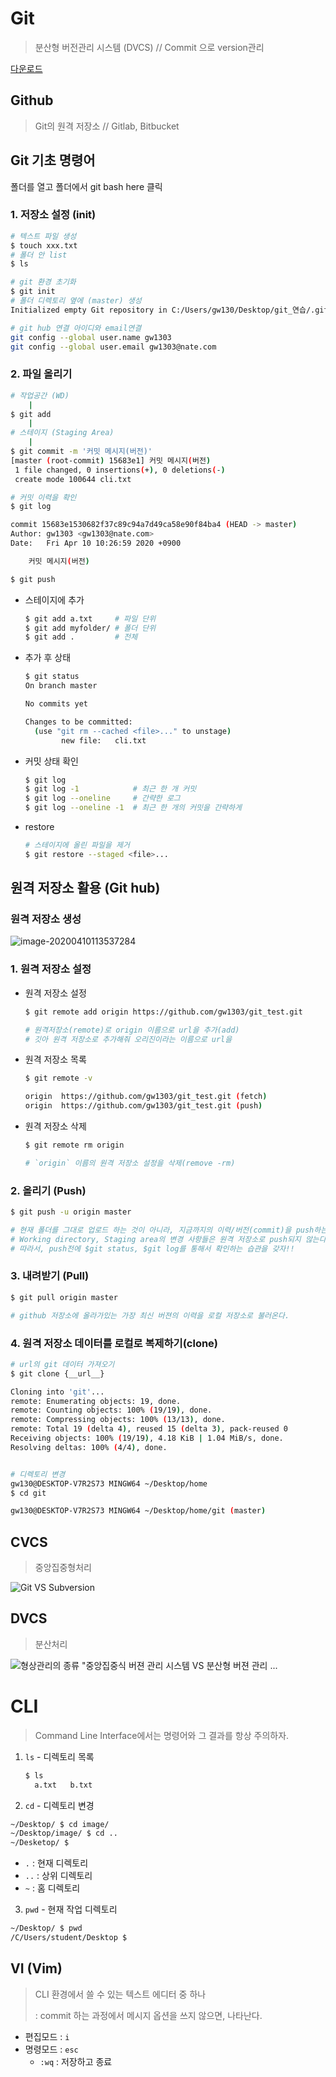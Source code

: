 # Git

>  분산형 버전관리 시스템 (DVCS)  // Commit 으로 version관리

[다운로드](**https://gitforwindows.org/**)

## Github

> Git의 원격 저장소  // Gitlab, Bitbucket



## Git 기초 명령어

폴더를 열고 폴더에서 git bash here 클릭

### 1. 저장소 설정 (init)

```bash
# 텍스트 파일 생성
$ touch xxx.txt
# 폴더 안 list
$ ls

# git 환경 초기화
$ git init
# 폴더 디렉토리 옆에 (master) 생성
Initialized empty Git repository in C:/Users/gw130/Desktop/git_연습/.git/

# git hub 연결 아이디와 email연결
git config --global user.name gw1303
git config --global user.email gw1303@nate.com
```



### 2. 파일 올리기

```bash
# 작업공간 (WD)
    |
$ git add
    |
# 스테이지 (Staging Area)
    |
$ git commit -m '커밋 메시지(버전)'
[master (root-commit) 15683e1] 커밋 메시지(버전)
 1 file changed, 0 insertions(+), 0 deletions(-)
 create mode 100644 cli.txt

# 커밋 이력을 확인
$ git log

commit 15683e1530682f37c89c94a7d49ca58e90f84ba4 (HEAD -> master)
Author: gw1303 <gw1303@nate.com>
Date:   Fri Apr 10 10:26:59 2020 +0900

    커밋 메시지(버전)

$ git push

```

- 스테이지에 추가

  ```bash
  $ git add a.txt     # 파일 단위
  $ git add myfolder/ # 폴더 단위
  $ git add .         # 전체
  ```

- 추가 후 상태

  ```bash
  $ git status
  On branch master
  
  No commits yet
  
  Changes to be committed:
    (use "git rm --cached <file>..." to unstage)
          new file:   cli.txt
  
  ```

- 커밋 상태 확인

  ```bash
  $ git log
  $ git log -1            # 최근 한 개 커밋
  $ git log --oneline     # 간략한 로그
  $ git log --oneline -1  # 최근 한 개의 커밋을 간략하게
  ```

- restore

  ```bash
  # 스테이지에 올린 파일을 제거
  $ git restore --staged <file>...
  
  
  ```

  

## 원격 저장소 활용 (Git hub)

### 원격 저장소 생성

![image-20200410113537284](C:\Users\gw130\AppData\Roaming\Typora\typora-user-images\image-20200410113537284.png)

### 1. 원격 저장소 설정

- 원격 저장소 설정

  ```bash
  $ git remote add origin https://github.com/gw1303/git_test.git
  
  # 원격저장소(remote)로 origin 이름으로 url을 추가(add)
  # 깃아 원격 저장소로 추가해줘 오리진이라는 이름으로 url을
  ```

- 원격 저장소 목록

  ```bash
  $ git remote -v
  
  origin  https://github.com/gw1303/git_test.git (fetch)
  origin  https://github.com/gw1303/git_test.git (push)
  ```

- 원격 저장소 삭제

  ```bash
  $ git remote rm origin
  
  # `origin` 이름의 원격 저장소 설정을 삭제(remove -rm)
  ```

  

### 2. 올리기 (Push)

```bash
$ git push -u origin master

# 현재 폴더를 그대로 업로드 하는 것이 아니라, 지금까지의 이력/버전(commit)을 push하는 것
# Working directory, Staging area의 변경 사항들은 원격 저장소로 push되지 않는다.
# 따라서, push전에 $git status, $git log를 통해서 확인하는 습관을 갖자!!
```



### 3. 내려받기 (Pull)

```bash
$ git pull origin master

# github 저장소에 올라가있는 가장 최신 버젼의 이력을 로컬 저장소로 불러온다.
```



### 4. 원격 저장소 데이터를 로컬로 복제하기(clone)

```bash
# url의 git 데이터 가져오기
$ git clone {__url__}

Cloning into 'git'...
remote: Enumerating objects: 19, done.
remote: Counting objects: 100% (19/19), done.
remote: Compressing objects: 100% (13/13), done.
remote: Total 19 (delta 4), reused 15 (delta 3), pack-reused 0
Receiving objects: 100% (19/19), 4.18 KiB | 1.04 MiB/s, done.
Resolving deltas: 100% (4/4), done.


# 디렉토리 변경
gw130@DESKTOP-V7R2S73 MINGW64 ~/Desktop/home
$ cd git

gw130@DESKTOP-V7R2S73 MINGW64 ~/Desktop/home/git (master)
```



## CVCS

> 중앙집중형처리

![Git VS Subversion](https://t1.daumcdn.net/cfile/tistory/184C803F514047D41D)

## DVCS

> 분산처리

![형상관리의 종류 "중앙집중식 버젼 관리 시스템 VS 분산형 버젼 관리 ...](https://t1.daumcdn.net/cfile/tistory/2511743F514047D442)



# CLI

> Command Line Interface에서는 명령어와  그 결과를 항상 주의하자.

1. `ls` - 디렉토리 목록

   ```bash
   $ ls
     a.txt   b.txt
   ```

2.  `cd` - 디렉토리 변경

   ```bash
   ~/Desktop/ $ cd image/
   ~/Desktop/image/ $ cd ..
   ~/Desketop/ $
   ```

   - `.` : 현재 디렉토리
   - `..` : 상위 디렉토리
   - `~` : 홈 디렉토리

3.  `pwd` - 현재 작업 디렉토리

   ```bash
   ~/Desktop/ $ pwd
   /C/Users/student/Desktop $
   ```



## VI (Vim)

> CLI 환경에서 쓸 수 있는 텍스트 에디터 중 하나
>
> : commit 하는 과정에서 메시지 옵션을 쓰지 않으면, 나타난다.

- 편집모드 : `i`
- 명령모드 : `esc`
  - `:wq` : 저장하고 종료





















